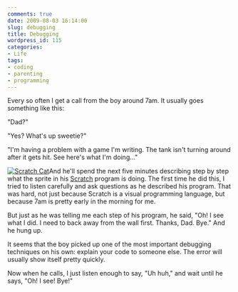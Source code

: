 ```yaml
---
comments: true
date: 2009-08-03 16:14:00
slug: debugging
title: Debugging
wordpress_id: 115
categories:
- Life
tags:
- coding
- parenting
- programming
---
```


Every so often I get a call from the boy around 7am. It usually goes something like this:

"Dad?"

"Yes? What's up sweetie?"

"I'm having a problem with a game I'm writing. The tank isn't turning around after it gets hit. See here's what I'm doing..."

[![Scratch Cat](/IMAGE/gr_cat.png)](https://scratch.mit.edu)And he'll spend the next five minutes describing step by step what the sprite in his [Scratch](https://scratch.mit.edu/) program is doing.  The first time he did this, I tried to listen carefully and ask questions as he described his program. That was hard,  not just because Scratch is a visual programming language, but because 7am is pretty early in the morning for me.

But just as he was telling me each step of his program, he said, "Oh! I see what I did. I need to back away from the wall first. Thanks, Dad. Bye." And he hung up.

It seems that the boy picked up one of the most important debugging techniques on his own: explain your code to someone else. The error will usually show itself pretty quickly.

Now when he calls, I just listen enough to say, "Uh huh," and wait until he says, "Oh! I see! Bye!"

